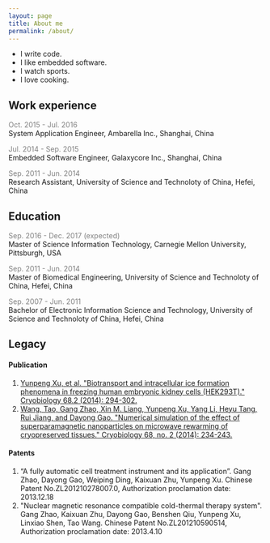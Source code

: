 ```yaml
---
layout: page
title: About me
permalink: /about/
---
```


* I write code.
* I like embedded software.
* I watch sports.
* I love cooking.
<!-- * [Resume](https://github.com/misaka-10032/Resume/blob/master/resume.pdf) -->

## Work experience
<span style="color:gray">Oct. 2015 - Jul. 2016</span>  
System Application Engineer, Ambarella Inc., Shanghai, China

<span style="color:gray">Jul. 2014 - Sep. 2015</span>  
Embedded Software Engineer, Galaxycore Inc., Shanghai, China

<span style="color:gray">Sep. 2011 - Jun. 2014</span>  
Research Assistant, University of Science and Technoloty of China, Hefei, China

## Education
<span style="color:gray">Sep. 2016 - Dec. 2017 (expected)</span>  
Master of Science Information Technology, Carnegie Mellon University, Pittsburgh, USA

<span style="color:gray">Sep. 2011 - Jun. 2014</span>  
Master of Biomedical Engineering, University of Science and Technoloty of China, Hefei, China

<span style="color:gray">Sep. 2007 - Jun. 2011</span>  
Bachelor of Electronic Information Science and Technology, University of Science and Technoloty of China, Hefei, China

## Legacy
#### Publication
1. [Yunpeng Xu, et al. "Biotransport and intracellular ice formation phenomena in freezing human embryonic kidney cells (HEK293T)." Cryobiology 68.2 (2014): 294-302.](http://www.sciencedirect.com/science/article/pii/S0011224014000443)  
2. [Wang, Tao, Gang Zhao, Xin M. Liang, Yunpeng Xu, Yang Li, Heyu Tang, Rui Jiang, and Dayong Gao. "Numerical simulation of the effect of superparamagnetic nanoparticles on microwave rewarming of cryopreserved tissues." Cryobiology 68, no. 2 (2014): 234-243.](http://www.sciencedirect.com/science/article/pii/S0011224014000182)

#### Patents
1. “A fully automatic cell treatment instrument and its application”. Gang Zhao, Dayong Gao, Weiping Ding,
Kaixuan Zhu, Yunpeng Xu. Chinese Patent No.ZL201210278007.0, Authorization proclamation date: 2013.12.18
2. "Nuclear magnetic resonance compatible cold-thermal therapy system". Gang Zhao, Kaixuan Zhu, Dayong Gao, Benshen Qiu, Yunpeng Xu, 
Linxiao Shen, Tao Wang. Chinese Patent No.ZL201210590514, Authorization proclamation date: 2013.4.10

